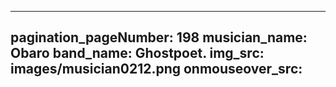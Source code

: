 ------
pagination_pageNumber: 198
musician_name: Obaro
band_name: Ghostpoet.
img_src: images/musician0212.png
onmouseover_src: 
------